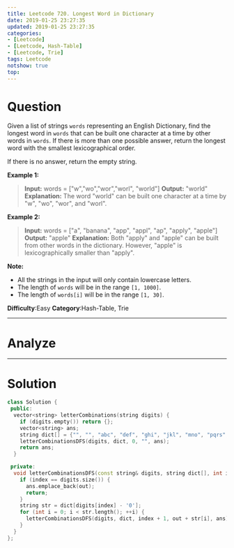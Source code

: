 ```yaml
---
title: Leetcode 720. Longest Word in Dictionary
date: 2019-01-25 23:27:35
updated: 2019-01-25 23:27:35
categories: 
- [Leetcode]
- [Leetcode, Hash-Table]
- [Leetcode, Trie]
tags: Leetcode
notshow: true
top:
---
```


# Question

Given a list of strings  `words`  representing an English Dictionary, find the longest word in  `words`  that can be built one character at a time by other words in  `words`. If there is more than one possible answer, return the longest word with the smallest lexicographical order.

If there is no answer, return the empty string.

**Example 1:**  

> **Input:** 
> words = ["w","wo","wor","worl", "world"]
> **Output:** "world"
> **Explanation:** 
> The word "world" can be built one character at a time by "w", "wo", "wor", and "worl".

**Example 2:**  

> **Input:** 
> words = ["a", "banana", "app", "appl", "ap", "apply", "apple"]
> **Output:** "apple"
> **Explanation:** 
> Both "apply" and "apple" can be built from other words in the dictionary. However, "apple" is lexicographically smaller than "apply".

**Note:**

- All the strings in the input will only contain lowercase letters.
- The length of  `words`  will be in the range  `[1, 1000]`.
- The length of  `words[i]`  will be in the range  `[1, 30]`.

**Difficulty**:Easy
**Category**:Hash-Table, Trie

<!-- more -->

------------

# Analyze

------------

# Solution

```cpp
class Solution {
 public:
  vector<string> letterCombinations(string digits) {
    if (digits.empty()) return {};
    vector<string> ans;
    string dict[] = {"", "", "abc", "def", "ghi", "jkl", "mno", "pqrs", "tuv", "wxyz"};
    letterCombinationsDFS(digits, dict, 0, "", ans);
    return ans;
  }

 private:
  void letterCombinationsDFS(const string& digits, string dict[], int index, string out, vector<string>& ans) {
    if (index == digits.size()) {
      ans.emplace_back(out);
      return;
    }
    string str = dict[digits[index] - '0'];
    for (int i = 0; i < str.length(); ++i) {
      letterCombinationsDFS(digits, dict, index + 1, out + str[i], ans);
    }
  }
};
```

<!-- 
------------

# Leetcode Question Summary


------------ -->
